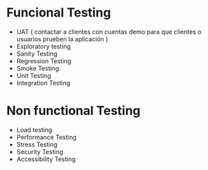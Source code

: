 # Funcional Testing
* UAT ( contactar a clientes con cuentas demo para que clientes o usuarios prueben la aplicación )
* Exploratory testing
* Sanity Testing
* Regression Testing
* Smoke Testing
* Unit Testing
* Integration Testing

# Non functional Testing
* Load testing
* Performance Testing
* Stress Testing
* Security Testing
* Accessibility Testing
